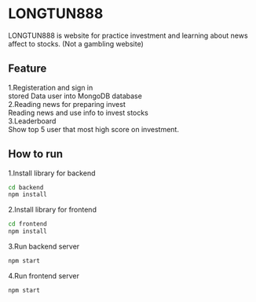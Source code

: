 # LONGTUN888
LONGTUN888 is website for practice investment and learning about news affect to stocks.  (Not a gambling website)
## Feature 
1.Registeration and sign in  
stored Data user into MongoDB database  
2.Reading news for preparing invest  
Reading news and use info to invest stocks  
3.Leaderboard  
Show top 5 user that most high score on investment.  
## How to run
1.Install library for backend  
```bash
cd backend
npm install
```
2.Install library for frontend
```bash
cd frontend
npm install
```
3.Run backend server
```bash
npm start
```
4.Run frontend server
```bash
npm start
```

